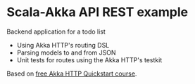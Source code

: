 # Scala-Akka API REST example

Backend application for a todo list

- Using Akka HTTP's routing DSL
- Parsing models to and from JSON
- Unit tests for routes using the Akka HTTP's testkit

Based on [free Akka HTTP Quickstart course](https://rebrand.ly/gh-akka-quickstart).
